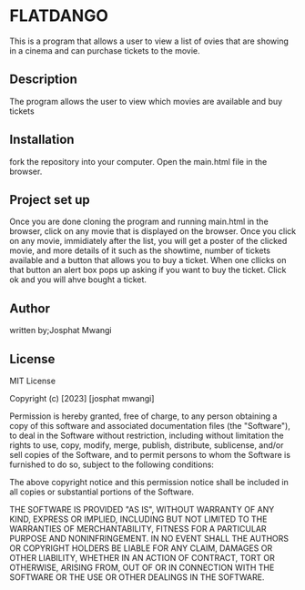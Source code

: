 # FLATDANGO
This is a program that allows a user to view a list of ovies that are showing in a cinema and can purchase tickets to the movie.
## Description
The program allows the user to view which movies are available and buy tickets
## Installation
fork the repository into your computer. Open the main.html file in the browser.
## Project set up
Once you are done cloning the program and running main.html in the browser, click on any movie that is displayed on the browser. Once you click on any movie, immidiately after the list, you will get a poster of the clicked movie, and more details of it such as the showtime, number of tickets available and a button that allows you to buy a ticket. When one cllicks on that button an alert box pops up asking if you want to buy the ticket. Click ok and you will ahve bought a ticket.
## Author
written by;Josphat Mwangi
## License
MIT License

Copyright (c) [2023] [josphat mwangi]

Permission is hereby granted, free of charge, to any person obtaining a copy of this software and associated documentation files (the "Software"), to deal in the Software without restriction, including without limitation the rights to use, copy, modify, merge, publish, distribute, sublicense, and/or sell copies of the Software, and to permit persons to whom the Software is furnished to do so, subject to the following conditions:

The above copyright notice and this permission notice shall be included in all copies or substantial portions of the Software.

THE SOFTWARE IS PROVIDED "AS IS", WITHOUT WARRANTY OF ANY KIND, EXPRESS OR IMPLIED, INCLUDING BUT NOT LIMITED TO THE WARRANTIES OF MERCHANTABILITY, FITNESS FOR A PARTICULAR PURPOSE AND NONINFRINGEMENT. IN NO EVENT SHALL THE AUTHORS OR COPYRIGHT HOLDERS BE LIABLE FOR ANY CLAIM, DAMAGES OR OTHER LIABILITY, WHETHER IN AN ACTION OF CONTRACT, TORT OR OTHERWISE, ARISING FROM, OUT OF OR IN CONNECTION WITH THE SOFTWARE OR THE USE OR OTHER DEALINGS IN THE SOFTWARE.